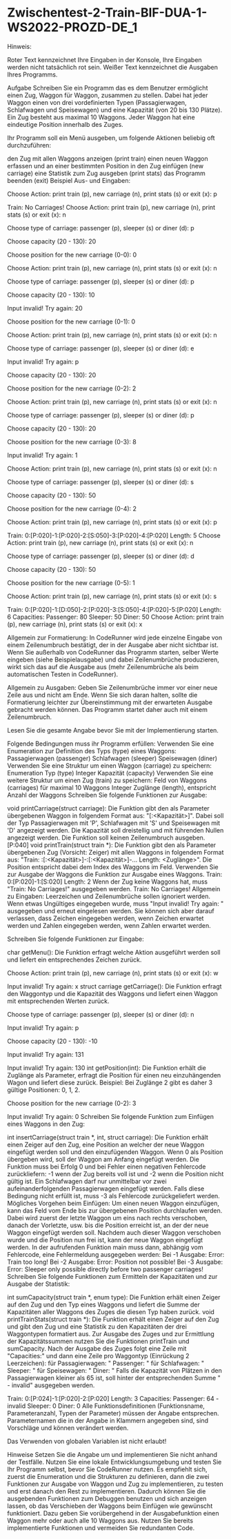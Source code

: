 # Zwischentest-2-Train-BIF-DUA-1-WS2022-PROZD-DE_1


Hinweis:

Roter Text kennzeichnet Ihre Eingaben in der Konsole, Ihre Eingaben werden nicht
tatsächlich rot sein.
Weißer Text kennzeichnet die Ausgaben Ihres Programms.
 

Aufgabe
Schreiben Sie ein Programm das es dem Benutzer ermöglicht einen Zug, Waggon für Waggon, zusammen zu stellen. Dabei hat jeder Waggon einen von drei vordefinierten Typen (Passagierwagen, Schlafwagen und Speisewagen) und eine Kapazität (von 20 bis 130 Plätze). Ein Zug besteht aus maximal 10 Waggons. Jeder Waggon hat eine eindeutige Position innerhalb des Zuges.

Ihr Programm soll ein Menü ausgeben, um folgende Aktionen beliebig oft durchzuführen:

den Zug mit allen Waggons anzeigen (print train)
einen neuen Waggon erfassen und an einer bestimmten Position in den Zug einfügen (new carriage)
eine Statistik zum Zug ausgeben (print stats)
das Programm beenden (exit)
Beispiel Aus- und Eingaben:


Choose Action: print train (p), new carriage (n), print stats (s) or exit (x): p

Train: No Carriages!
Choose Action: print train (p), new carriage (n), print stats (s) or exit (x): n

Choose type of carriage: passenger (p), sleeper (s) or diner (d): p

Choose capacity (20 - 130): 20

Choose position for the new carriage (0-0): 0

Choose Action: print train (p), new carriage (n), print stats (s) or exit (x): n

Choose type of carriage: passenger (p), sleeper (s) or diner (d): p

Choose capacity (20 - 130): 10

Input invalid! Try again: 20

Choose position for the new carriage (0-1): 0

Choose Action: print train (p), new carriage (n), print stats (s) or exit (x): n

Choose type of carriage: passenger (p), sleeper (s) or diner (d): e

Input invalid! Try again: p

Choose capacity (20 - 130): 20

Choose position for the new carriage (0-2): 2

Choose Action: print train (p), new carriage (n), print stats (s) or exit (x): n

Choose type of carriage: passenger (p), sleeper (s) or diner (d): p

Choose capacity (20 - 130): 20

Choose position for the new carriage (0-3): 8

Input invalid! Try again: 1

Choose Action: print train (p), new carriage (n), print stats (s) or exit (x): n

Choose type of carriage: passenger (p), sleeper (s) or diner (d): s

Choose capacity (20 - 130): 50

Choose position for the new carriage (0-4): 2

Choose Action: print train (p), new carriage (n), print stats (s) or exit (x): p

Train: 0:[P:020]-1:[P:020]-2:[S:050]-3:[P:020]-4:[P:020] Length: 5
Choose Action: print train (p), new carriage (n), print stats (s) or exit (x): n

Choose type of carriage: passenger (p), sleeper (s) or diner (d): d

Choose capacity (20 - 130): 50

Choose position for the new carriage (0-5): 1

Choose Action: print train (p), new carriage (n), print stats (s) or exit (x): s

Train: 0:[P:020]-1:[D:050]-2:[P:020]-3:[S:050]-4:[P:020]-5:[P:020] Length: 6
Capacities:
  Passenger: 80
  Sleeper: 50
  Diner: 50
Choose Action: print train (p), new carriage (n), print stats (s) or exit (x): x
 

Allgemein zur Formatierung:
In CodeRunner wird jede einzelne Eingabe von einem Zeilenumbruch bestätigt, der in der Ausgabe aber nicht sichtbar ist. Wenn Sie außerhalb von CodeRunner das Programm starten, selber Werte eingeben (siehe Beispielausgabe) und dabei Zeilenumbrüche produzieren, wirkt sich das auf die Ausgabe aus (mehr Zeilenumbrüche als beim automatischen Testen in CodeRunner).

Allgemein zu Ausgaben:
Geben Sie Zeilenumbrüche immer vor einer neue Zeile aus und nicht am Ende. Wenn Sie sich daran halten, sollte die Formatierung leichter zur Übereinstimmung mit der erwarteten Ausgabe gebracht werden können. Das Programm startet daher auch mit einem Zeilenumbruch.

Lesen Sie die gesamte Angabe bevor Sie mit der Implementierung starten.

 

Folgende Bedingungen muss ihr Programm erfüllen:
Verwenden Sie eine Enumeration zur Definition des Typs (type) eines Waggons:
Passagierwagen (passenger)
Schlafwagen (sleeper)
Speisewagen (diner)
Verwenden Sie eine Struktur um einen Waggon (carriage) zu speichern:
Enumeration Typ (type)
Integer Kapazität (capacity)
Verwenden Sie eine weitere Struktur um einen Zug (train) zu speichern:
Feld von Waggons (carriages) für maximal 10 Waggons
Integer Zuglänge (length), entspricht Anzahl der Waggons
Schreiben Sie folgende Funktionen zur Ausgabe:

void printCarriage(struct carriage): Die Funktion gibt den als Parameter übergebenen Waggon in folgendem Format aus: "[<Typ>:<Kapazität>]". Dabei soll der Typ Passagierwagen mit 'P', Schlafwagen mit 'S' und Speisewagen mit 'D' angezeigt werden. Die Kapazität soll dreistellig und mit führenden Nullen angezeigt werden. Die Funktion soll keinen Zeilenumbruch ausgeben.
[P:040]
void printTrain(struct train *): Die Funktion gibt den als Parameter übergebenen Zug (Vorsicht: Zeiger) mit allen Waggons in folgendem Format aus: "Train: <Position>:[<Typ>:<Kapazität>]-<Position>:[<Typ>:<Kapazität>]-... Length: <Zuglänge>". Die Position entspricht dabei dem Index des Waggons im Feld. Verwenden Sie zur Ausgabe der Waggons die Funktion zur Ausgabe eines Waggons.
Train: 0:[P:020]-1:[S:020] Length: 2
Wenn der Zug keine Waggons hat, muss "Train: No Carriages!" ausgegeben werden.
Train: No Carriages!
Allgemein zu Eingaben:
Leerzeichen und Zeilenumbrüche sollen ignoriert werden. Wenn etwas Ungültiges eingegeben wurde, muss "Input invalid! Try again: " ausgegeben und erneut eingelesen werden. Sie können sich aber darauf verlassen, dass Zeichen eingegeben werden, wenn Zeichen erwartet werden und Zahlen eingegeben werden, wenn Zahlen erwartet werden.

Schreiben Sie folgende Funktionen zur Eingabe:

char getMenu(): Die Funktion erfragt welche Aktion ausgeführt werden soll und liefert ein entsprechendes Zeichen zurück.

Choose Action: print train (p), new carriage (n), print stats (s) or exit (x): w

Input invalid! Try again: x
struct carriage getCarriage(): Die Funktion erfragt den Waggontyp und die Kapazität des Waggons und liefert einen Waggon mit entsprechenden Werten zurück.

Choose type of carriage: passenger (p), sleeper (s) or diner (d): n

Input invalid! Try again: p

Choose capacity (20 - 130): -10

Input invalid! Try again: 131

Input invalid! Try again: 130
int getPosition(int): Die Funktion erhält die Zuglänge als Parameter, erfragt die Position für einen neu einzuhängenden Wagon und liefert diese zurück. Beispiel: Bei Zuglänge 2 gibt es daher 3 gültige Positionen: 0, 1, 2.

Choose position for the new carriage (0-2): 3

Input invalid! Try again: 0
Schreiben Sie folgende Funktion zum Einfügen eines Waggons in den Zug:

int insertCarriage(struct train *, int, struct carriage): Die Funktion erhält einen Zeiger auf den Zug, eine Position an welcher der neue Waggon eingefügt werden soll und den einzufügenden Waggon. Wenn 0 als Position übergeben wird, soll der Waggon am Anfang eingefügt werden. Die Funktion muss bei Erfolg 0 und bei Fehler einen negativen Fehlercode zurückliefern: -1 wenn der Zug bereits voll ist und -2 wenn die Position nicht gültig ist. Ein Schlafwagen darf nur unmittelbar vor zwei aufeinanderfolgenden Passagierwagen eingefügt werden. Falls diese Bedingung nicht erfüllt ist, muss -3 als Fehlercode zurückgeliefert werden.
Mögliches Vorgehen beim Einfügen: Um einen neuen Waggon einzufügen, kann das Feld vom Ende bis zur übergebenen Position durchlaufen werden. Dabei wird zuerst der letzte Waggon um eins nach rechts verschoben, danach der Vorletzte, usw. bis die Position erreicht ist, an der der neue Waggon eingefügt werden soll. Nachdem auch dieser Waggon verschoben wurde und die Position nun frei ist, kann der neue Waggon eingefügt werden.
In der aufrufenden Funktion main muss dann, abhängig vom Fehlercode, eine Fehlermeldung ausgegeben werden:
Bei -1 Ausgabe:
Error: Train too long!
Bei -2 Ausgabe:
Error: Position not possible!
Bei -3 Ausgabe:
Error: Sleeper only possible directly before two passenger carriages!
Schreiben Sie folgende Funktionen zum Ermitteln der Kapazitäten und zur Ausgabe der Statistik:

int sumCapacity(struct train *, enum type): Die Funktion erhält einen Zeiger auf den Zug und den Typ eines Waggons und liefert die Summe der Kapazitäten aller Waggons des Zuges die diesen Typ haben zurück.
void printTrainStats(struct train *): Die Funktion erhält einen Zeiger auf den Zug und gibt den Zug und eine Statistik zu den Kapazitäten der drei Waggontypen formatiert aus. Zur Ausgabe des Zuges und zur Ermittlung der Kapazitätssummen nutzen Sie die Funktionen printTrain und sumCapacity. Nach der Ausgabe des Zuges folgt eine Zeile mit "Capacities:" und dann eine Zeile pro Waggontyp (Einrückung 2 Leerzeichen):
für Passagierwagen: "  Passenger: <Summe>"
für Schlafwagen: "  Sleeper: <Summe>"
für Speisewagen: "  Diner: <Summe>"
Falls die Kapazität von Plätzen in den Passagierwagen kleiner als 65 ist, soll hinter der entsprechenden Summe " - invalid" ausgegeben werden.

Train: 0:[P:024]-1:[P:020]-2:[P:020] Length: 3
Capacities:
  Passenger: 64 - invalid
  Sleeper: 0
  Diner: 0
Alle Funktionsdefinitionen (Funktionsname, Parameteranzahl, Typen der Parameter) müssen der Angabe entsprechen. 
Parameternamen die in der Angabe in Klammern angegeben sind, sind Vorschläge und können verändert werden.

Das Verwenden von globalen Variablen ist nicht erlaubt!

 

Hinweise
Setzen Sie die Angabe um und implementieren Sie nicht anhand der Testfälle.
Nutzen Sie eine lokale Entwicklungsumgebung und testen Sie Ihr Programm selbst, bevor Sie CodeRunner nutzen.
Es empfiehlt sich, zuerst die Enumeration und die Strukturen zu definieren, dann die zwei Funktionen zur Ausgabe von Waggon und Zug zu implementieren, zu testen und erst danach den Rest zu implementieren. Dadurch können Sie die ausgebenden Funktionen zum Debuggen benutzen und sich anzeigen lassen, ob das Verschieben der Waggons beim Einfügen wie gewünscht funktioniert. Dazu geben Sie vorübergehend in der Ausgabefunktion einen Waggon mehr oder auch alle 10 Waggons aus.
Nutzen Sie bereits implementierte Funktionen und vermeiden Sie redundanten Code.
